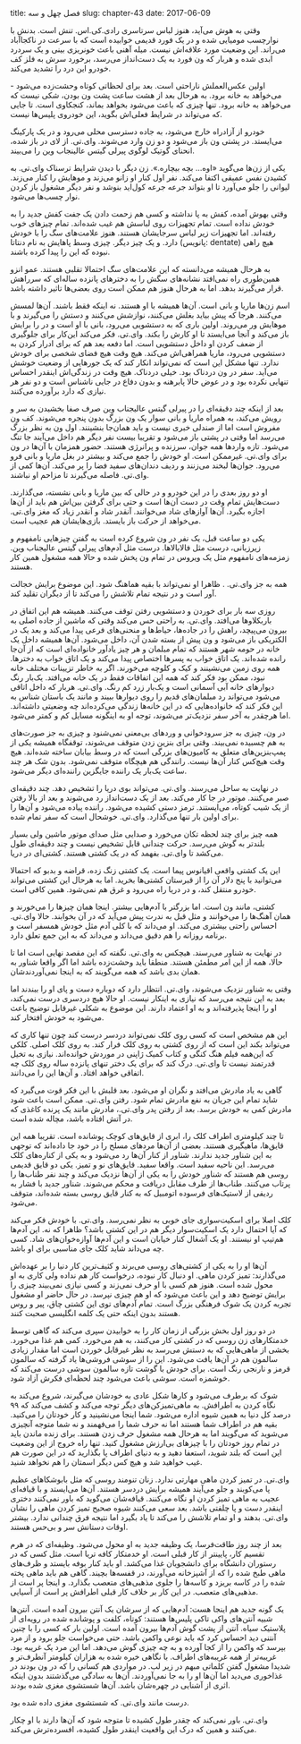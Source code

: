 title: فصل چهل و سه
slug: chapter-43
date: 2017-06-09


وقتی به هوش می‌آید، هنوز لباس سرتاسری رادی.کی.اس. تنش است. بدنش با نوارچسب مومیایی شده و در یک فورد قدیمی خوابیده است که با سرعت در ناکجاآباد می‌راند. این وضعیت مورد علاقه‌اش نیست. میله آهنی باعث خونریزی بینی‌ و یک سردرد ابدی شده و هربار که ون فورد به یک دست‌انداز می‌رسد، برخورد سرش به فلز کف خودرو این درد را تشدید می‌کند.

اولین عکس‌العملش ناراحتی است. بعد برای لحظاتی کوتاه وحشت‌زده می‌شود - می‌خواهد به خانه برود. به هرحال بعد از هشت ساعت پشت ون بودن، شکی نیست که می‌خواهد به خانه برود. تنها چیزی که باعث می‌شود بخواهد بماند، کنجکاوی است. تا جایی که می‌تواند در شرایط فعلی‌اش بگوید، این خودروی پلیس‌ها نیست.

خودرو از آزادراه خارج می‌شود، به جاده دسترسی محلی می‌رود و در یک پارکینگ می‌ایستد. در پشتی ون باز می‌شود و دو زن وارد می‌شوند. وای.تی. از لای در باز شده، انحنای گوتیک لوگوی پیرلی گیتس عالینجاب وین را می‌بیند.

یکی از زن‌ها می‌گوید «اوه... بچه بیچاره.». زن دیگر با دیدن شرایط ترسناک وای.تی. به کشیدن نفس عمیقی اکتفا می‌کند. نفر اول کنار او زانو می‌زند و موهایش را کنار می‌زند. لیوانی را جلو می‌آورد تا او بتواند جرعه جرعه کول‌اید بنوشد و نفر دیگر مشغول باز کردن نوار چسب‌ها می‌شود. 

وقتی بهوش آمده، کفش به پا نداشته و کسی هم زحمت دادن یک جفت کفش جدید را به خودش نداده است. تمام تجهیزات روی لباسش هم غیب شده‌اند. تمام چیزهای خوب رفته‌اند. اما تجهیزات زیر لباس سرجایشان هستند. هنوز علامت‌های سگ را با خودش دارد. و یک چیز دیگر. چیزی وسط پاهایش به نام دنتاتا (پانویس: dentate) هیچ راهی نبوده که این را پیدا کرده باشند. 

به هرحال همیشه می‌دانسته که این علامت‌های سگ احتمالا تقلبی هستند. عمو انزو همین‌طوری راه نمی‌افتد نشانه‌های سگش را به دخترهای پانزده ساله‌ای که سرراهش قرار می‌گیرند بدهد. اما به هرحال هنوز هم ممکن است روی بعضی‌ها تاثیر داشته باشد.

اسم زن‌ها ماریا و بانی است. آن‌ها همیشه با او هستند. نه اینکه فقط باشند. آن‌ها لمسش می‌کنند. هرجا که پیش بیاید بغلش می‌کنند، نوازشش می‌کنند و دستش را می‌گیرند و با موهایش ور می‌روند. اولین باری که به دستشویی می‌رود، بانی با او است و در را برایش باز می‌کند و آنجا می‌ایستد تا او کارش را بکند. وای.تی. فکر می‌کند این‌کار برای جلوگیری از ضعف کردن او داخل دستشویی است. اما دفعه بعد هم که برای ادرار کردن به دستشویی می‌رود، ماریا همراهی‌اش می‌کند. هیچ وقت هیچ فضای شخصی برای خودش ندارد. تنها مشکل این است که نمی‌تواند انکار کند که یک جورهایی از وضعیت خوشش می‌آید. سفر در ون دردناک بود. خیلی دردناک. هیچ وقت در زندگی‌اش اینقدر احساس تنهایی نکرده بود و در عوض حالا پابرهنه و بدون دفاع در جایی ناشناس است و دو نفر هر نیازی که دارد برآورده می‌کنند.  

بعد از اینکه چند دقیقه‌ای را در پیرلی گیتس عالیجناب وین صرف صفا بخشیدن به سر و رویش می‌کند، به همراه ماریا و بانی سوار یک ون بزرگ بدون پنجره می‌شوند. کف ون مفروش است اما از صندلی خبری نیست و باید همان‌جا بنشینند. اول ون به نظر بزرگ می‌رسد اما وقتی در پشتی باز می‌شود و تقریبا بیست نفر دیگر هم داخل می‌آیند جا تنگ می‌شود. تازه واردها همه جوان، سرزنده و پرانرژی هستند. حضور همزمان با آن‌ها در ون برای وای.تی. غیرممکن است. او خودش را جمع می‌کند و بیشتر در بغل ماریا و بانی فرو می‌رود. جوان‌ها لبخند می‌زنند و ردیف دندان‌های سفید فضا را پر می‌کند. آن‌ها کمی از وای.تی. فاصله می‌گیرند تا مزاحم او نباشند. 

او دو روز بعدی را در این خودرو و در حالی که بین ماریا و بانی نشسته، می‌گذارند. دست‌هایش تمام وقت در دست آن‌ها است و حتی برای گرفتن بین‌اش هم باید از آن‌ها اجازه بگیرد. آن‌ها آوازهای شاد می‌خوانند. آنقدر شاد و آنقدر زیاد که مغز وای.تی. می‌خواهد از حرکت باز بایستد. بازی‌هایشان هم عجیب است.

یکی دو ساعت قبل، یک نفر در ون شروع کرده است به گفتن چیزهایی نامفهوم و زیرزبانی، درست مثل فالابالاها. درست مثل آدم‌های پیرلی گیتس عالیجناب وین. زمزمه‌های نامفهوم مثل یک ویروس در تمام ون پخش شده و حالا همه مشغول همین کار هستند.

همه به جز وای.تی. . ظاهرا او نمی‌تواند با بقیه هماهنگ شود. این موضوع برایش خجالت آور است و در نتیجه تمام تلاشش را می‌کند تا از دیگران تقلید کند.

روزی سه بار برای خوردن و دستشویی رفتن توقف می‌کنند. همیشه هم این اتفاق در باربکلاوها می‌افتد. وای.تی. به راحتی حس می‌کند وقتی که ماشین از جاده اصلی به بیرون می‌پیچد، راهش را در جاده‌ها، حیاط‌ها و منحنی‌های فرعی پیدا می‌کند و بعد یک در الکتریکی باز می‌شود و ون پیش از بسته شدن آن، داخل می‌شود. آن‌ها همیشه داخل یک خانه در حومه شهر هستند که تمام مبلمان و هر چیز یادآور خانواده‌ای است که از آن‌جا رانده شده‌اند. یک اتاق خواب به پسرها اختصاص پیدا می‌کند و یک اتاق خواب به دخترها. همه روی زمین می‌نشینند و کیک و کلوچه می‌خورند. اگر به خاطر تزیینات مختلف خانه نبود، ممکن بود فکر کند که همه این اتفاقات فقط در یک خانه می‌افتد. یک‌بار رنگ دیوارهای خانه آبی آسمانی است و یک‌بار زرد کم رنگ. وای.تی. هربار که داخل اتاقی می‌شود می‌تواند رد مبلمان‌های قدیم را روی دیوارها ببیند و مانند یک باستان شناس به این فکر کند که خانواده‌هایی که در این خانه‌ها زندگی می‌کرده‌اند چه وضعیتی داشته‌اند. اما هرچقدر به آخر سفر نزدیک‌تر می‌شوند، توجه او به اینگونه مسایل کم و کمتر می‌شود. 

در ون، چیزی به جز سرودخوانی و وردهای بی‌معنی نمی‌شنود و چیزی به جز صورت‌های به هم چسبیده نمی‌بیند. وقتی برای بنزین زدن متوقف می‌شوند، توقفگاه همیشه یکی از پمپ‌بنزین‌های متعلق به کامیون‌های بزرگی است که در وسط بیابان ساخته شده‌اند. هیچ وقت هیچ‌کس کنار آن‌ها نیست. رانندگی هم هیچگاه متوقف نمی‌شود. بدون شک هر چند ساعت یک‌بار یک راننده جایگزین راننده‌ای دیگر می‌شود. 

در نهایت به ساحل می‌رسند. وای.تی. می‌تواند بوی دریا را تشخیص دهد. چند دقیقه‌ای صبر می‌کنند. موتور در جا کار می‌کند. بعد از یک دست‌انداز رد می‌شوند و بعد از بالا رفتن از یک شیب کوتاه، می‌ایستند. ترمز دستی کشیده می‌شود. راننده پیاده می‌شود و آن‌ها را برای اولین بار تنها می‌گذارد. وای.تی. خوشحال است که سفر تمام شده. 

همه چیز برای چند لحظه تکان می‌خورد و صدایی مثل صدای موتور ماشین ولی بسیار بلندتر به گوش می‌رسد. حرکت چندانی قابل تشخیص نیست و چند دقیقه‌ای طول می‌کشد تا وای.تی. بفهمد که در یک کشتی هستند. کشتی‌ای در دریا. 


این یک کشتی واقعی اقیانوس پیما است. یک کشتی زنگ زده، قراضه و بدبو که احتمالا می‌توانید با پنج دلار آن را از قبرستان کشتی‌ها بخرید. اما به هرحال این کشتی می‌تواند خودرو منتقل کند، و در دریا راه می‌رود و غرق هم نمی‌شود. همین کافی است.

کشتی، مانند ون است. اما بزرگتر با آدم‌هایی بیشتر. اینجا همان چیزها را می‌خورند و همان آهنگ‌ها را می‌خوانند و مثل قبل به ندرت پیش می‌آید که در آن بخوابند. حالا وای.تی. احساس راحتی بیشتری می‌کند. او می‌داند که با کلی آدم مثل خودش همسفر است و برنامه روزانه را هم دقیق می‌داند و می‌داند که به این جمع تعلق دارد.

در نهایت به شناور می‌رسند. هیچکس به وای.تی. نگفته که این مقصد نهایی است اما تا حالا، همه از این امر مطمئن هستند. منطقا باید وحشت‌زده باشد اما اگر واقعا شناور به همان بدی باشد که همه می‌گویند که به اینجا نمی‌آوردندشان. 

وقتی به شناور نزدیک می‌شوند، وای.تی. انتظار دارد که دوباره دست و پای او را ببندند اما بعد به این نتیجه می‌رسد که نیازی به اینکار نیست. او حالا هیچ دردسری درست نمی‌کند، او را اینجا پذیرفته‌اند و به او اعتماد دارند. این موضوع به شکلی غیرقابل توضیح باعث می‌شود به خودش افتخار کند. 

این هم مشخص است که کسی روی کلک نمی‌تواند دردسر درست کند چون تنها کاری که می‌تواند بکند این است که از روی کشتی به روی کلک فرار کند. به روی کلک اصلی. کلکی که این‌همه فیلم هنگ کنگی و کتاب کمیک ژاپنی در موردش خوانده‌اند. نیازی به تخیل قدرتمند نیست تا وای.تی. درک کند که برای یک دختر تنهای پانزده ساله روی کلک چه اتفاقی خواهد افتاد. و آن‌ها این را می‌دانند. 

گاهی به یاد مادرش می‌افتد و نگران او می‌شود. بعد قلبش با این فکر قوت می‌گیرد که شاید تمام این جریان به نفع مادرش تمام شود. رفتن وای.تی. ممکن است باعث شود مادرش کمی به خودش برسد. بعد از رفتن پدر وای.تی.، مادرش مانند یک پرنده کاغذی که در آتش افتاده باشد، مچاله شده است.

تا چند کیلومتری اطراف کلک را، ابری از قایق‌های کوچک پوشانده است. تقریبا همه این قایق‌ها، ماهیگیری هستند. بعضی از آن‌ها مردهای مسلح را در خود جا داده‌اند که توجهی به این شناور جدید ندارند. شناور از کنار آن‌ها رد می‌شود و به یکی از کناره‌های کلک می‌رسد. این ناحیه سفید است. واقعا سفید. قایق‌های نو و تمیز. یکی دو قایق قدیمی روسی هم هستند که شناور خودش را به یکی از آن‌ها نزدیک می‌کند و چند نفر طناب‌ها را پرتاب می‌کنند. طناب‌ها از طرف مقابل دریافت و محکم می‌شوند. شناور جدید با فشار به ردیفی از لاستیک‌های فرسوده اتومبیل که به کنار قایق روسی بسته شده‌اند، متوقف می‌شود. 

کلک اصلا برای اسکیت‌سواری جای خوبی به نظر نمی‌رسد. وای.تی. با خودش فکر می‌کند که آیا احتمال دارد یک اسکیت‌سوار دیگر هم در این کشتی باشد؟ ظاهرا که نه. این آدم‌ها هم‌تیپ او نیستند. او یک آشغال کنار خیابان است و این آدم‌ها آوازه‌خوان‌های شاد. کسی چه می‌داند شاید کلک جای مناسبی برای او باشد.

آن‌ها او را به یکی از کشتی‌های روسی می‌برند و کثیف‌ترین کار دنیا را بر عهده‌اش می‌گذارند: تمیز کردن ماهی. او دنبال کار نبوده، درخواست کار هم نداده ولی کاری به او محول شده است. هنوز هم کسی با او حرف نمی‌زند و کسی نیازی نمی‌بیند چیزی را برایش توضیح دهد و این باعث می‌شود که او هم چیزی نپرسد. در حال حاضر او مشغول تجربه کردن یک شوک فرهنگی بزرگ است. تمام آدم‌های توی این کشتی چاق، پیر و روس هستند بدون اینکه حتی یک کلمه انگلیسی صحبت کنند.

در دو روز اول بخش بزرگی از زمان کار را به خوابیدن سپری می‌کند که گاهی توسط خدمتکارهای زن روسی که در کشتی کار می‌کنند، به هم می‌خورد. کمی هم غذا می‌خورد. بخشی از ماهی‌هایی که به دستش می‌رسد به نظر غیرقابل خوردن است اما مقدار زیادی سالمون هم در آن‌ها یافت می‌شود. این را از سوشی فروشی‌ها یاد گرفته که سالمون قرمز و نارنجی رنگ است. برای خودش با گوشت تازه سالمون سوشی درست می‌کند که خوشمزه است. سوشی باعث می‌شود چند لحظه‌ای فکرش آزاد شود.

شوک که برطرف می‌شود و کارها شکل عادی به خودشان می‌گیرند، شروع می‌کند به نگاه کردن به اطرافش. به ماهی‌تمیزکن‌های دیگر توجه می‌کند و کشف می‌کند که ۹۹ درصد کل دنیا به همین شیوه اداره می‌شود. شما اینجا می‌نشینید و کار خودتان را می‌کنید. بقیه هم در اطراف شما هستند اما نه حرف شما را می‌فهمند و نه شما متوجه آنچیزی می‌شوید که می‌گویند اما به هرحال همه مشغول حرف زدن هستند. برای زنده ماندن باید در تمام روز خودتان را با چیزهای بی‌ارزش مشغول کنید. تنها راه خروج از این وضعیت این است که بلند شوید، استعفا دهید و به دنیای اطراف پا بگذارید که در این صورت هم غیب خواهید شد و هیچ کس دیگر اسمتان را هم نخواهد شنید. 

وای.تی. در تمیز کردن ماهی مهارتی ندارد. زنان تنومند روسی که مثل بابوشکاهای عظیم پا می‌کوبند و جلو می‌آیند همیشه برایش دردسر هستند. آن‌ها می‌ایستد و با قیافه‌ای عجیب به ماهی تمیز کردن او نگاه می‌کنند. قیافه‌شان می‌گوید که باور نمی‌کنند دختری اینقدر دست و پا چلفتی باشد. بعد سعی می‌کنند شیوه صحیح تمیز کردن ماهی را نشان وای.تی. بدهند و او تمام تلاشش را می‌کند تا یاد بگیرد اما نتیجه فرق چندانی ندارد. بیشتر اوقات دستانش سر و بی‌حس هستند.

بعد از چند روز طاقت‌فرسا، یک وظیفه جدید به او محول می‌شود. وظیفه‌ای که در هرم تقسیم کار، پایینتر از کار قبلی است. او خدمتکار کافه تریا است. مثل کسی که در رستوران دانشگاه برای دانشجویان غذا می‌کشد. او باید کنار بوفه بایستد و ظرف‌های ماهی طبخ شده را که از آشپزخانه می‌آورند، در قفسه‌ها بچیند. گاهی هم باید ماهی پخته شده را در کاسه بریزد و کاسه‌ها را جلوی مذهبی‌های متعصب بگذارد. و اینجا پر است از مذهبی‌های متعصب. در این کار بر خلاف کار قبلی اطرافش پر است از آسیایی‌.

یک گونه جدید هم اینجا هست: آدم‌هایی که از سرشان یک آنتن بیرون آمده است. آنتن‌ها شبیه آنتن‌های واکی تاکی پلیس‌ها هستند: کوتاه، کلفت و پوشانده شده در رویه‌ای از پلاستیک سیاه. آنتن از پشت گوش آدم‌ها بیرون آمده است. اولین بار که کسی را با چنین آنتنی دید احساس کرد که باید نوعی واکمن باشد. حتی می‌خواست جلو برود و از مرد بپرسد که واکمن را از کجا آورده و به چه چیزی گوش می‌دهد. اما این مرد یک غریبه بود. غریبه‌تر از همه غریبه‌های اطراف. با نگاهی خیره شده به هزاران کیلومتر آنطرف‌تر و شدیدا مشغول گفتن کلماتی مبهم در زیر لب. در مواردی هم کسانی را که در ون بودند در غذاخوری می‌دید اما آن‌ها او را به جا نمی‌آوردند. آن‌ها به سادگی می‌گذشتند بدون اینکه اثری از آشنایی در چهره‌شان باشد. آن‌ها شستشوی مغزی شده بودند. 

درست مانند وای.تی. که شستشوی مغزی داده شده بود. 

وای.تی. باور نمی‌کند که چقدر طول کشیده تا متوجه شود که آن‌ها دارند با او چکار می‌کنند و همین که درک این واقعیت اینقدر طول کشیده، افسرده‌ترش می‌کند. 
